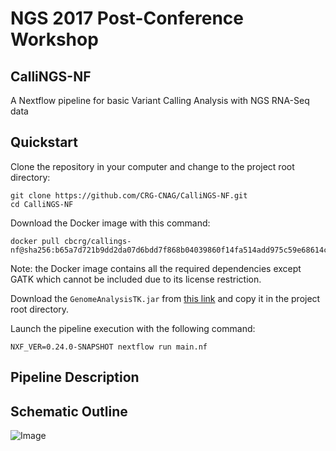 # NGS 2017 Post-Conference Workshop

## CalliNGS-NF
A Nextflow pipeline for basic Variant Calling Analysis with NGS RNA-Seq data

## Quickstart 

Clone the repository in your computer and change to the project root directory: 

    git clone https://github.com/CRG-CNAG/CalliNGS-NF.git
    cd CalliNGS-NF

Download the Docker image with this command: 

    docker pull cbcrg/callings-nf@sha256:b65a7d721b9dd2da07d6bdd7f868b04039860f14fa514add975c59e68614c310
    
Note: the Docker image contains all the required dependencies except GATK which 
cannot be included due to its license restriction. 

Download the `GenomeAnalysisTK.jar` from [this link](https://software.broadinstitute.org/gatk/download/)
 and copy it in the project root directory.      


Launch the pipeline execution with the following command: 

    NXF_VER=0.24.0-SNAPSHOT nextflow run main.nf 


## Pipeline Description


## Schematic Outline
![Image](../callings-nf-dev/figures/workflow.png?raw=true)
